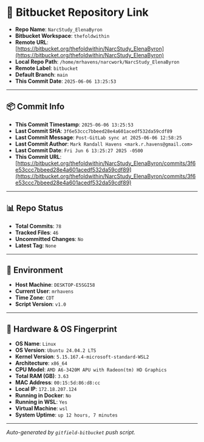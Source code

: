 # 🔗 Bitbucket Repository Link

- **Repo Name**: `NarcStudy_ElenaByron`
- **Bitbucket Workspace**: `thefoldwithin`
- **Remote URL**: [https://bitbucket.org/thefoldwithin/NarcStudy_ElenaByron](https://bitbucket.org/thefoldwithin/NarcStudy_ElenaByron)
- **Local Repo Path**: `/home/mrhavens/narcwork/NarcStudy_ElenaByron`
- **Remote Label**: `bitbucket`
- **Default Branch**: `main`
- **This Commit Date**: `2025-06-06 13:25:53`

---

## 📦 Commit Info

- **This Commit Timestamp**: `2025-06-06 13:25:53`
- **Last Commit SHA**: `3f6e53ccc7bbeed28e4a601acedf532da59cdf89`
- **Last Commit Message**: `Post-GitLab sync at 2025-06-06 12:58:25`
- **Last Commit Author**: `Mark Randall Havens <mark.r.havens@gmail.com>`
- **Last Commit Date**: `Fri Jun 6 13:25:27 2025 -0500`
- **This Commit URL**: [https://bitbucket.org/thefoldwithin/NarcStudy_ElenaByron/commits/3f6e53ccc7bbeed28e4a601acedf532da59cdf89](https://bitbucket.org/thefoldwithin/NarcStudy_ElenaByron/commits/3f6e53ccc7bbeed28e4a601acedf532da59cdf89)

---

## 📊 Repo Status

- **Total Commits**: `78`
- **Tracked Files**: `46`
- **Uncommitted Changes**: `No`
- **Latest Tag**: `None`

---

## 🧭 Environment

- **Host Machine**: `DESKTOP-E5SGI58`
- **Current User**: `mrhavens`
- **Time Zone**: `CDT`
- **Script Version**: `v1.0`

---

## 🧬 Hardware & OS Fingerprint

- **OS Name**: `Linux`
- **OS Version**: `Ubuntu 24.04.2 LTS`
- **Kernel Version**: `5.15.167.4-microsoft-standard-WSL2`
- **Architecture**: `x86_64`
- **CPU Model**: `AMD A6-3420M APU with Radeon(tm) HD Graphics`
- **Total RAM (GB)**: `3.63`
- **MAC Address**: `00:15:5d:86:d8:cc`
- **Local IP**: `172.18.207.124`
- **Running in Docker**: `No`
- **Running in WSL**: `Yes`
- **Virtual Machine**: `wsl`
- **System Uptime**: `up 12 hours, 7 minutes`

---

_Auto-generated by `gitfield-bitbucket` push script._
